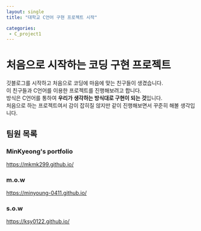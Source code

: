 ```yaml
---
layout: single
title: "대학교 C언어 구현 프로젝트 시작"

categories:
 - C_project1
---
```


# 처음으로 시작하는 코딩 구현 프로젝트

깃블로그를 시작하고 처음으로 코딩에 마음에 맞는 친구들이 생겼습니다. <br>
이 친구들과 C언어를 이용한 프로젝트를 진행해보려고 합니다. <br>
방식은 C언어를 통하여 **우리가 생각하는 방식대로 구현이 되는 것**입니다. <br>
처음으로 하는 프로젝트여서 감이 잡히질 않지만 같이 진행해보면서 꾸준히 해볼 생각입니다. <br>

## 팀원 목록

### MinKyeong's portfolio 
https://mkmk299.github.io/

### m.o.w
https://minyoung-0411.github.io/

### s.o.w
https://ksy0122.github.io/

